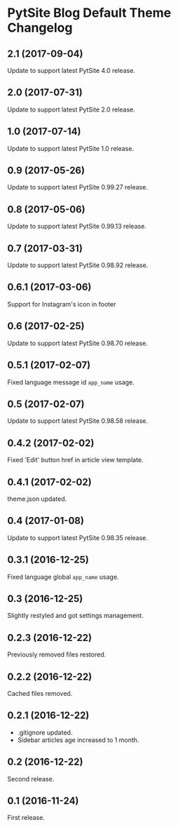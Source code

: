 # PytSite Blog Default Theme Changelog


## 2.1 (2017-09-04)
Update to support latest PytSite 4.0 release.


## 2.0 (2017-07-31)
Update to support latest PytSite 2.0 release.


## 1.0 (2017-07-14)
Update to support latest PytSite 1.0 release.


## 0.9 (2017-05-26)
Update to support latest PytSite 0.99.27 release.


## 0.8 (2017-05-06)
Update to support latest PytSite 0.99.13 release.


## 0.7 (2017-03-31)
Update to support latest PytSite 0.98.92 release.


## 0.6.1 (2017-03-06)
Support for Instagram's icon in footer


## 0.6 (2017-02-25)
Update to support latest PytSite 0.98.70 release.


## 0.5.1 (2017-02-07)
Fixed language message id `app_name` usage.


## 0.5 (2017-02-07)
Update to support latest PytSite 0.98.58 release.


## 0.4.2 (2017-02-02)
Fixed 'Edit' button href in article view template.


## 0.4.1 (2017-02-02)
theme.json updated.


## 0.4 (2017-01-08)
Update to support latest PytSite 0.98.35 release.


## 0.3.1 (2016-12-25)
Fixed language global `app_name` usage.


## 0.3 (2016-12-25)
Slightly restyled and got settings management.


## 0.2.3 (2016-12-22)
Previously removed files restored.


## 0.2.2 (2016-12-22)
Cached files removed.


## 0.2.1 (2016-12-22)
- .gitignore updated.
- Sidebar articles age increased to 1 month.


## 0.2 (2016-12-22)
Second release.


## 0.1 (2016-11-24)
First release.
